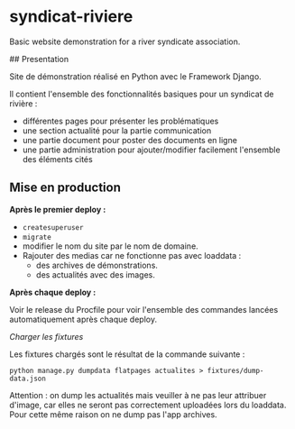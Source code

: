 # syndicat-riviere
Basic website demonstration for a river syndicate association.


## Presentation

Site de démonstration réalisé en Python avec le Framework Django.

Il contient l'ensemble des fonctionnalités basiques pour un syndicat de rivière :

- différentes pages pour présenter les problématiques
- une section actualité pour la partie communication
- une partie document pour poster des documents en ligne
- une partie administration pour ajouter/modifier facilement l'ensemble des éléments cités

## Mise en production

__Après le premier deploy :__

- `createsuperuser`
- `migrate`
- modifier le nom du site par le nom de domaine.
- Rajouter des medias car ne fonctionne pas avec loaddata :
    - des archives de démonstrations.
    - des actualités avec des images.

__Après chaque deploy :__

Voir le release du Procfile pour voir l'ensemble des commandes lancées automatiquement après chaque deploy.

_Charger les fixtures_

Les fixtures chargés sont le résultat de la commande suivante :

`python manage.py dumpdata flatpages actualites > fixtures/dump-data.json`

Attention : on dump les actualités mais veuiller à ne pas leur attribuer d'image, car elles ne seront pas correctement uploadées lors du loaddata. Pour cette même raison on ne dump pas l'app archives.
